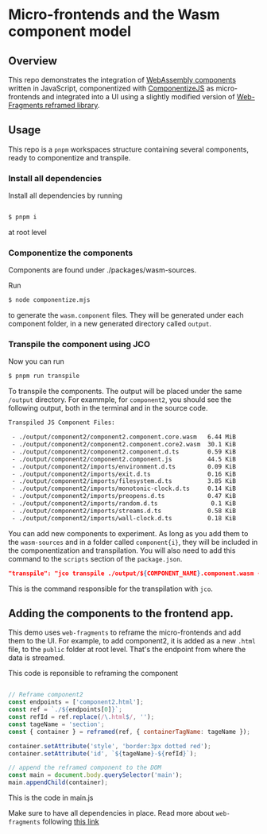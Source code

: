 # Micro-frontends and the Wasm component model

## Overview

This repo demonstrates the integration of [WebAssembly components](https://component-model.bytecodealliance.org/design/why-component-model.html) written in JavaScript, componentized with [ComponentizeJS](https://github.com/bytecodealliance/ComponentizeJS) as micro-frontends and integrated into a UI using a slightly modified version of [Web-Fragments reframed library](https://github.com/web-fragments/web-fragments).

## Usage

This repo is a `pnpm` workspaces structure containing several components, ready to componentize and transpile.

### Install all dependencies

Install all dependencies by running

```bash

$ pnpm i

```
at root level

### Componentize the components

Components are found under ./packages/wasm-sources.

Run 

```bash
$ node componentize.mjs 
```
to generate the `wasm.component` files. They will be generated under each component folder, in a new generated directory called `output`.

### Transpile the component using JCO

Now you can run 

```bash
$ pnpm run transpile
```

To transpile the components. The output will be placed under the same `/output` directory. 
For exammple, for `component2`, you should see the following output, both in the terminal and in the source code.

```bash
Transpiled JS Component Files:

 - ./output/component2/component2.component.core.wasm   6.44 MiB
 - ./output/component2/component2.component.core2.wasm  30.1 KiB
 - ./output/component2/component2.component.d.ts        0.59 KiB
 - ./output/component2/component2.component.js          44.5 KiB
 - ./output/component2/imports/environment.d.ts         0.09 KiB
 - ./output/component2/imports/exit.d.ts                0.16 KiB
 - ./output/component2/imports/filesystem.d.ts          3.85 KiB
 - ./output/component2/imports/monotonic-clock.d.ts     0.14 KiB
 - ./output/component2/imports/preopens.d.ts            0.47 KiB
 - ./output/component2/imports/random.d.ts               0.1 KiB
 - ./output/component2/imports/streams.d.ts             0.58 KiB
 - ./output/component2/imports/wall-clock.d.ts          0.18 KiB
 ```

You can add new components to experiment. As long as you add them to the `wasm-sources` and in a folder called `component{i}`, they will be included in the componentization and transpilation. You will also need to add this command to the `scripts` section of the `package.json`.

```json
"transpile": "jco transpile ./output/${COMPONENT_NAME}.component.wasm -o ./output/${COMPONENT_NAME} --wasi-shim",
```

This is the command responsible for the transpilation with `jco`.

## Adding the components to the frontend app.

This demo uses `web-fragments` to reframe the micro-frontends and add them to the UI. For example, to add component2, it is added as a new `.html` file, to the `public` folder at root level. That's the endpoint from where the data is streamed.

This code is reponsible to reframing the component 
 
 
```javascript

// Reframe component2
const endpoints = ['component2.html'];
const ref = `./${endpoints[0]}`;
const refId = ref.replace(/\.html$/, '');
const tageName = 'section';
const { container } = reframed(ref, { containerTagName: tageName });

container.setAttribute('style', 'border:3px dotted red');
container.setAttribute('id', `${tageName}-${refId}`);

// append the reframed component to the DOM
const main = document.body.querySelector('main');
main.appendChild(container);
```
This is the code in main.js

Make sure to have all dependencies in place. Read more about `web-fragments` following [this link](https://github.com/web-fragments/web-fragments)
 
